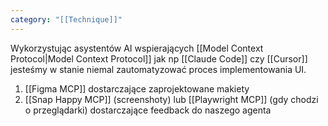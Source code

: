 ```yaml
---
category: "[[Technique]]"
---
```

Wykorzystując asystentów AI wspierających [[Model Context Protocol|Model Context Protocol]] jak np [[Claude Code]] czy [[Cursor]] jesteśmy w stanie niemal zautomatyzować proces implementowania UI.
1. [[Figma MCP]] dostarczające zaprojektowane makiety 
2. [[Snap Happy MCP]] (screenshoty) lub [[Playwright MCP]] (gdy chodzi o przeglądarki) dostarczające feedback do naszego agenta